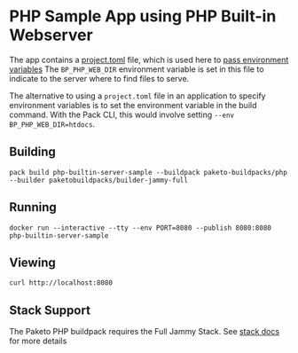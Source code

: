 # PHP Sample App using PHP Built-in Webserver

The app contains a
[project.toml](https://buildpacks.io/docs/app-developer-guide/using-project-descriptor/)
file, which is used here to [pass environment
variables](https://buildpacks.io/docs/app-developer-guide/using-project-descriptor/#specify-buildpacks-and-envs)
The `BP_PHP_WEB_DIR` environment variable is set in this file to indicate to
the server where to find files to serve.

The alternative to using a `project.toml` file in an application to specify
environment variables is to set the environment variable in the build command.
With the Pack CLI, this would involve setting `--env BP_PHP_WEB_DIR=htdocs`.

## Building

`pack build php-builtin-server-sample --buildpack paketo-buildpacks/php  --builder paketobuildpacks/builder-jammy-full`

## Running

`docker run --interactive --tty --env PORT=8080 --publish 8080:8080 php-builtin-server-sample`

## Viewing

`curl http://localhost:8080`

## Stack Support

The Paketo PHP buildpack requires the Full Jammy Stack. See [stack docs](https://paketo.io/docs/concepts/stacks) for more details
